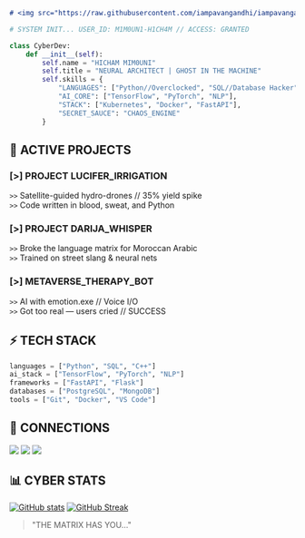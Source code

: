 ```markdown
# <img src="https://raw.githubusercontent.com/iampavangandhi/iampavangandhi/master/gifs/Hi.gif" width="30px"> CYBERPUNK PROFILE // HICHAM MIM0UNI

```
```python
# SYSTEM INIT... USER_ID: M1M0UN1-H1CH4M // ACCESS: GRANTED

class CyberDev:
    def __init__(self):
        self.name = "HICHAM MIM0UNI"
        self.title = "NEURAL ARCHITECT | GHOST IN THE MACHINE"
        self.skills = {
            "LANGUAGES": ["Python//Overclocked", "SQL//Database Hacker", "C++//Direct Neural Compile"],
            "AI_CORE": ["TensorFlow", "PyTorch", "NLP"],
            "STACK": ["Kubernetes", "Docker", "FastAPI"],
            "SECRET_SAUCE": "CHAOS_ENGINE"
        }
```

## 🚀 ACTIVE PROJECTS

### [>] PROJECT LUCIFER_IRRIGATION  
`>>` Satellite-guided hydro-drones // 35% yield spike  
`>>` Code written in blood, sweat, and Python  

### [>] PROJECT DARIJA_WHISPER  
`>>` Broke the language matrix for Moroccan Arabic  
`>>` Trained on street slang & neural nets  

### [>] METAVERSE_THERAPY_BOT  
`>>` AI with emotion.exe // Voice I/O  
`>>` Got too real — users cried // SUCCESS  

## ⚡ TECH STACK

```python
languages = ["Python", "SQL", "C++"]
ai_stack = ["TensorFlow", "PyTorch", "NLP"]
frameworks = ["FastAPI", "Flask"]
databases = ["PostgreSQL", "MongoDB"]
tools = ["Git", "Docker", "VS Code"]
```

## 📡 CONNECTIONS

[<img src="https://img.shields.io/badge/GitHub-100000?style=for-the-badge&logo=github&logoColor=white">](https://github.com/MIMOUNI-HICHAM)
[<img src="https://img.shields.io/badge/LinkedIn-0077B5?style=for-the-badge&logo=linkedin&logoColor=white">](https://www.linkedin.com/in/hicham-mimouni-118b01200)
[<img src="https://img.shields.io/badge/Gmail-D14836?style=for-the-badge&logo=gmail&logoColor=white">](mailto:mimouni.hicham.2002@gmail.com)

## 📊 CYBER STATS

[![GitHub stats](https://github-readme-stats.vercel.app/api?username=MIMOUNI-HICHAM&show_icons=true&theme=tokyonight)](https://github.com/MIMOUNI-HICHAM)
[![GitHub Streak](https://streak-stats.demolab.com/?user=MIMOUNI-HICHAM&theme=tokyonight)](https://git.io/streak-stats)

> "THE MATRIX HAS YOU..."
```

